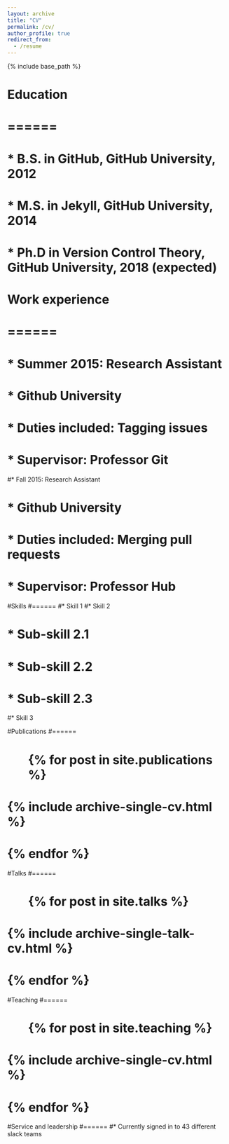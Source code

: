 ```yaml
---
layout: archive
title: "CV"
permalink: /cv/
author_profile: true
redirect_from:
  - /resume
---
```


{% include base_path %}

# Education
# ======
# * B.S. in GitHub, GitHub University, 2012
# * M.S. in Jekyll, GitHub University, 2014
# * Ph.D in Version Control Theory, GitHub University, 2018 (expected)

# Work experience
# ======
# * Summer 2015: Research Assistant
#  * Github University
#  * Duties included: Tagging issues
#  * Supervisor: Professor Git

#* Fall 2015: Research Assistant
#  * Github University
#  * Duties included: Merging pull requests
#  * Supervisor: Professor Hub
  
#Skills
#======
#* Skill 1
#* Skill 2
#  * Sub-skill 2.1
#  * Sub-skill 2.2
#  * Sub-skill 2.3
#* Skill 3

#Publications
#======
#  <ul>{% for post in site.publications %}
#    {% include archive-single-cv.html %}
#  {% endfor %}</ul>
  
#Talks
#======
#  <ul>{% for post in site.talks %}
#    {% include archive-single-talk-cv.html %}
#  {% endfor %}</ul>
  
#Teaching
#======
#  <ul>{% for post in site.teaching %}
#    {% include archive-single-cv.html %}
#  {% endfor %}</ul>
  
#Service and leadership
#======
#* Currently signed in to 43 different slack teams
